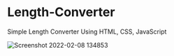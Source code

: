 # Length-Converter
Simple Length Converter Using HTML, CSS, JavaScript

![Screenshot 2022-02-08 134853](https://user-images.githubusercontent.com/86223874/152946175-e35feda8-09f0-4208-91ba-1b70d4993c31.png)

